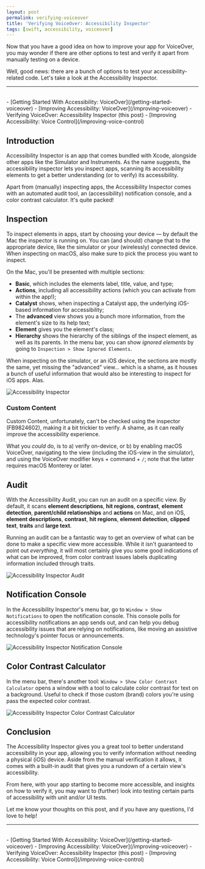 ```yaml
---
layout: post
permalink: verifying-voiceover
title: 'Verifying VoiceOver: Accessibility Inspector'
tags: [swift, accessibility, voiceover]
---
```


Now that you have a good idea on how to improve your app for VoiceOver, you may
wonder if there are other options to test and verify it apart from manually
testing on a device.

<!--more-->

Well, good news: there are a bunch of options to test your accessibility-related
code. Let's take a look at the Accessibility Inspector.

---
<br />
- [Getting Started With Accessibility: VoiceOver](/getting-started-voiceover)
- [Improving Accessibility: VoiceOver](/improving-voiceover)
- Verifying VoiceOver: Accessibility Inspector (this post)
- [Improving Accessibility: Voice Control](/improving-voice-control)

## Introduction

Accessibility Inspector is an app that comes bundled with Xcode, alongside other
apps like the Simulator and Instruments. As the name suggests, the accessibility
inspector lets you inspect apps, scanning its accessibility elements to get a
better understanding (or to verify) its accessibility.

Apart from (manually) inspecting apps, the Accessibility Inspector comes with
an automated audit tool, an (accessibility) notification console, and a color
contrast calculator. It's quite packed!

## Inspection

To inspect elements in apps, start by choosing your device — by default the Mac
the inspector is running on. You can (and should) change that to the appropriate
device, like the simulator or your (wirelessly) connected device. When
inspecting on macOS, also make sure to pick the process you want to inspect.

On the Mac, you'll be presented with multiple sections:

- **Basic**, which includes the elements label, title, value, and type;
- **Actions**, including all accessibility actions (which you can activate from
within the app!);
- **Catalyst** shows, when inspecting a Catalyst app, the underlying iOS-based
information for accessibility;
- The **advanced** view shows you a bunch more information, from the element's
size to its help text;
- **Element** gives you the element's class;
- **Hierarchy** shows the hierarchy of the siblings of the inspect element, as
well as its parents. In the menu bar, you can show _ignored elements_ by going
to `Inspection > Show Ignored Elements`.

When inspecting on the simulator, or an iOS device, the sections are mostly the
same, yet missing the "advanced" view... which is a shame, as it houses a bunch
of useful information that would also be interesting to inspect for iOS apps.
Alas.

![Accessibility Inspector](/assets/blog-assets/inspector.png)

### Custom Content

Custom Content, unfortunately, can't be checked using the inspector (FB9824602),
making it a bit trickier to verify. A shame, as it can really improve the
accessibility experience.

What you _could_ do, is to a) verify on-device, or b) by enabling macOS
VoiceOver, navigating to the view (including the iOS-view in the simulator),
and using the VoiceOver modifier keys + command + `/`; note that the latter
requires macOS Monterey or later.

## Audit

With the Accessibility Audit, you can run an audit on a specific view. By
default, it scans **element descriptions**, **hit regions**, **contrast**,
**element detection**, **parent/child relationships** and **actions** on Mac,
and on iOS, **element descriptions**, **contrast**, **hit regions**, **element
detection**, **clipped text**, **traits** and **large text**.

Running an audit can be a fantastic way to get an overview of what can be done
to make a specific view more accessible. While it isn't guaranteed to point out
_everything_, it will most certainly give you some good indications of what can
be improved, from color contrast issues labels duplicating information included
through traits.

![Accessibility Inspector Audit](/assets/blog-assets/audit.png)

## Notification Console

In the Accessibility Inspector's menu bar, go to `Window > Show Notifications`
to open the notification console. This console polls for accessibility
notifications an app sends out, and can help you debug accessibility issues
that are relying on notifications, like moving an assistive technology's pointer
focus or announcements.

![Accessibility Inspector Notification Console](/assets/blog-assets/notifications.png)

## Color Contrast Calculator

In the menu bar, there's another tool: `Window > Show Color Contrast Calculator`
opens a window with a tool to calculate color contrast for text on a background.
Useful to check if those custom (brand) colors you're using pass the expected
color contrast.

![Accessibility Inspector Color Contrast Calculator](/assets/blog-assets/color-contrast.png)

## Conclusion

The Accessibility Inspector gives you a great tool to better understand
accessibility in your app, allowing you to verify information without needing
a physical (iOS) device. Aside from the manual verification it allows, it comes
with a built-in audit that gives you a rundown of a certain view's
accessibility.

From here, with your app starting to become more accessible, and insights on
how to verify it, you may want to (further) look into testing certain parts
of accessibility with unit and/or UI tests.

Let me know your thoughts on this post, and if you have any questions,
I'd love to help!

---
<br />
- [Getting Started With Accessibility: VoiceOver](/getting-started-voiceover)
- [Improving Accessibility: VoiceOver](/improving-voiceover)
- Verifying VoiceOver: Accessibility Inspector (this post)
- [Improving Accessibility: Voice Control](/improving-voice-control)
